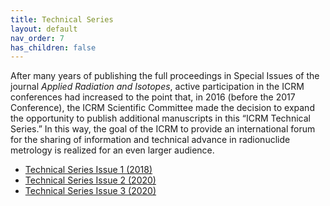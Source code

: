 ```yaml
---
title: Technical Series
layout: default
nav_order: 7
has_children: false
---
```


After many years of publishing the full proceedings in Special Issues of the
journal *Applied Radiation and Isotopes*, active participation in the ICRM
conferences had increased to the point that, in 2016 (before the 2017
Conference), the ICRM Scientific Committee made the decision to expand the
opportunity to publish additional manuscripts in this “ICRM Technical Series.”
In this way, the goal of the ICRM to provide an international forum for the
sharing of information and technical advance in radionuclide metrology is
realized for an even larger audience.

- [Technical Series Issue 1 (2018)](./icrm-technical-series-01.pdf)
- [Technical Series Issue 2 (2020)](./icrm-technical-series-02.pdf)
- [Technical Series Issue 3 (2020)](./icrm-technical-series-03.pdf)
